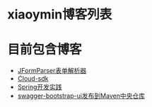 # xiaoymin博客列表


# 目前包含博客

* [JFormParser表单解析器](https://xiaoymin.github.io/JFormParser-doc/)
* [Cloud-sdk](https://xiaoymin.github.io/cloud-sdk-doc/)
* [Spring开发实践](https://xiaoymin.github.io/spring/)
* [swagger-bootstrap-ui发布到Maven中央仓库](https://github.com/xiaoymin/xiaoymin.github.io/blob/master/2017/swagger-bootstrap-ui/swagger-bootstrap-ui.md)

